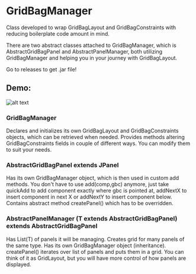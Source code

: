 # GridBagManager

Class developed to wrap GridBagLayout and GridBagConstraints with reducing boilerplate code amount in mind.

There are two abstract classes attached to GridBagManager, which is AbstractGridBagPanel and AbstractPanelManager, both utilizing GridBagManager and helping you in your journey with GridBagLayout.

Go to releases to get .jar file!

## Demo:

![alt text](http://i.imgur.com/dYr1JCh.png)


### GridBagManager ###


Declares and initializes its own GridBagLayout and GridBagConstraints objects, which can be retrieved when needed. 
Provides methods altering GridBagConstraints fields in couple of different ways. You can modify them to suit your needs.


### AbstractGridBagPanel extends JPanel ###


Has its own GridBagManager object, which is then used in custom add methods. You don't have to use add(comp,gbc) anymore,
just take quickAdd to add component exactly where gbc is pointed at, addNextX to insert component in next X or addNextY to insert
component below. Contains abstract method createPanel() which has to be overridden.


### AbstractPanelManager (T extends AbstractGridBagPanel) extends AbstractGridBagPanel ###

Has List(T) of panels it will be managing. Creates grid for many panels of the same type. Has its own GridBagManager object (inheritance).
createPanel() iterates over list of panels and puts them in a grid. You can think of it as GridLayout, but you will have more
control of how panels are displayed.
